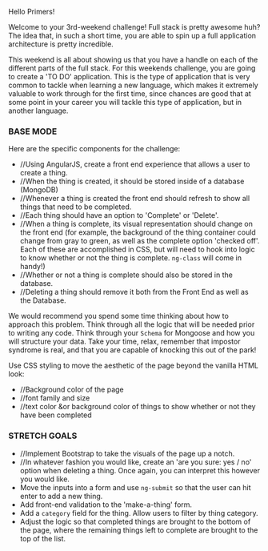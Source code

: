 
Hello Primers!

Welcome to your 3rd-weekend challenge!
Full stack is pretty awesome huh? The idea that, in such a short time, you are able to spin up a full application architecture is pretty incredible. 

This weekend is all about showing us that you have a handle on each of the different parts of the full stack. For this weekends challenge, you are going to create a 'TO DO' application. This is the type of application that is very common to tackle when learning a new language, which makes it extremely valuable to work through for the first time, since chances are good that at some point in your career you will tackle this type of application, but in another language.

### BASE MODE
Here are the specific components for the challenge:

* //Using AngularJS, create a front end experience that allows a user to create a thing.
* //When the thing is created, it should be stored inside of a database (MongoDB)
* //Whenever a thing is created the front end should refresh to show all things that need to be completed.
* //Each thing should have an option to 'Complete' or 'Delete'.
* //When a thing is complete, its visual representation should change on the front end (for example, the background of the thing container could change from gray to green, as well as the complete option 'checked off'. Each of these are accomplished in CSS, but will need to hook into logic to know whether or not the thing is complete. `ng-class` will come in handy!)
* //Whether or not a thing is complete should also be stored in the database.
* //Deleting a thing should remove it both from the Front End as well as the Database.

We would recommend you spend some time thinking about how to approach this problem. Think through all the logic that will be needed prior to writing any code. Think through your `Schema` for Mongoose and how you will structure your data. Take your time, relax, remember that impostor syndrome is real, and that you are capable of knocking this out of the park!

Use CSS styling to move the aesthetic of the page beyond the vanilla HTML look:

* //Background color of the page
* //font family and size
* //text color &or background color of things to show whether or not they have been completed

### STRETCH GOALS

- //Implement Bootstrap to take the visuals of the page up a notch.
- //In whatever fashion you would like, create an 'are you sure: yes / no' option when deleting a thing. Once again, you can interpret this however you would like.
- Move the inputs into a form and use `ng-submit` so that the user can hit enter to add a new thing.
- Add front-end validation to the 'make-a-thing' form.
- Add a `category` field for the thing. Allow users to filter by thing category. 
- Adjust the logic so that completed things are brought to the bottom of the page, where the remaining things left to complete are brought to the top of the list.
